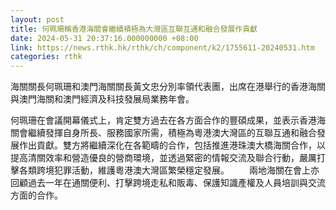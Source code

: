 ```yaml
---
layout: post
title: 何珮珊稱香港海關會繼續積極為大灣區互聯互通和融合發展作貢獻
date: 2024-05-31 20:37:16.000000000 +08:00
link: https://news.rthk.hk/rthk/ch/component/k2/1755611-20240531.htm
categories: rthk
---
```


海關關長何珮珊和澳門海關關長黃文忠分別率領代表團，出席在港舉行的香港海關與澳門海關和澳門經濟及科技發展局業務年會。

何珮珊在會議開幕儀式上，肯定雙方過去在各方面合作的豐碩成果，並表示香港海關會繼續發揮自身所長、服務國家所需，積極為粵港澳大灣區的互聯互通和融合發展作出貢獻。雙方將繼續深化在各範疇的合作，包括推進港珠澳大橋海關合作，以提高清關效率和營造優良的營商環境，並透過緊密的情報交流及聯合行動，嚴厲打擊各類跨境犯罪活動，維護粵港澳大灣區繁榮穩定發展。
　　​
兩地海關在會上亦回顧過去一年在通關便利、打擊跨境走私和販毒、保護知識產權及人員培訓與交流方面的合作。
